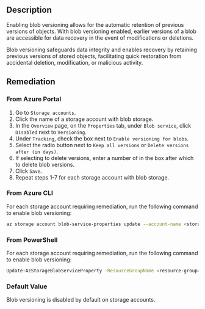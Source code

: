 ## Description

Enabling blob versioning allows for the automatic retention of previous versions of objects. With blob versioning enabled, earlier versions of a blob are accessible for data recovery in the event of modifications or deletions.

Blob versioning safeguards data integrity and enables recovery by retaining previous versions of stored objects, facilitating quick restoration from accidental deletion, modification, or malicious activity.

## Remediation

### From Azure Portal

1. Go to `Storage accounts`.
2. Click the name of a storage account with blob storage.
3. In the `Overview` page, on the `Properties` tab, under `Blob service`, click `Disabled` next to `Versioning`.
4. Under `Tracking`, check the box next to `Enable versioning for blobs`.
5. Select the radio button next to `Keep all versions` or `Delete versions after (in days)`.
6. If selecting to delete versions, enter a number of in the box after which to delete blob versions.
7. Click `Save`.
8. Repeat steps 1-7 for each storage account with blob storage.

### From Azure CLI

For each storage account requiring remediation, run the following command to enable blob versioning:

```bash
az storage account blob-service-properties update --account-name <storage-account> --enable-versioning true
```

### From PowerShell

For each storage account requiring remediation, run the following command to enable blob versioning:

```bash
Update-AzStorageBlobServiceProperty -ResourceGroupName <resource-group> -StorageAccountName <storage-account> -IsVersioningEnabled $true
```

### Default Value

Blob versioning is disabled by default on storage accounts.
